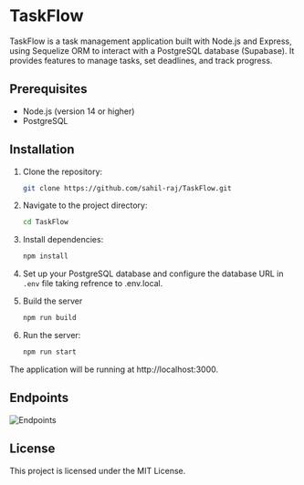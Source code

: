 # TaskFlow

TaskFlow is a task management application built with Node.js and Express, using Sequelize ORM to interact with a PostgreSQL database (Supabase). It provides features to manage tasks, set deadlines, and track progress.

## Prerequisites

* Node.js (version 14 or higher)
* PostgreSQL

## Installation

1. Clone the repository:
   ```bash
   git clone https://github.com/sahil-raj/TaskFlow.git
   ```

2. Navigate to the project directory:
   ```bash
   cd TaskFlow
   ```

3. Install dependencies:
   ```bash
   npm install
   ```

4. Set up your PostgreSQL database and configure the database URL in `.env` file taking refrence to .env.local.

5. Build the server
    ```bash
    npm run build
    ```

6. Run the server:
   ```bash
   npm run start
   ```

The application will be running at http://localhost:3000.

## Endpoints

![Endpoints](https://zmxnqkbujmjwilcmqawb.supabase.co/storage/v1/object/public/testmybuc//Screenshot%202025-02-07%20at%206.33.04%20AM.png)


## License

This project is licensed under the MIT License.